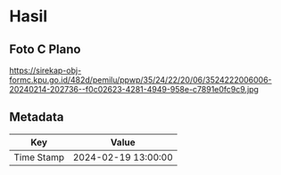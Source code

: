 # Hasil

## Foto C Plano

https://sirekap-obj-formc.kpu.go.id/482d/pemilu/ppwp/35/24/22/20/06/3524222006006-20240214-202736--f0c02623-4281-4949-958e-c7891e0fc9c9.jpg


## Metadata

| Key        | Value               |
| ---------- | ------------------- |
| Time Stamp | 2024-02-19 13:00:00 |



